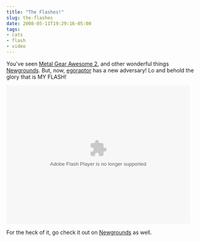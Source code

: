 ```yaml
---
title: "The Flashes!"
slug: the-flashes
date: 2008-05-11T19:29:16-05:00
tags:
- cats
- flash
- video
---
```

You've seen [Metal Gear Awesome 2](http://www.newgrounds.com/portal/view/426712), and other wonderful things [Newgrounds](http://www.newgrounds.com/). But, now, [egoraptor](http://www.egoraptor.com/) has a new adversary! Lo and behold the glory that is MY FLASH!

<object type="application/x-shockwave-flash" data="http://www.dxprog.com/files/burning_cat.swf" width="480" height="360">
<param name="movie" value="http://www.dxprog.com/files/burning_cat.swf" />
</object>

For the heck of it, go check it out on [Newgrounds](http://www.newgrounds.com/portal/view/439274) as well.


